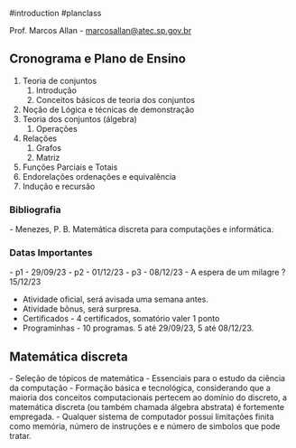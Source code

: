 #introduction #planclass 

Prof. Marcos Allan - marcosallan@atec.sp.gov.br

<h2>Cronograma e Plano de Ensino</h2>
<ol>
  <li>Teoria de conjuntos
    <ol>
      <li>Introdução</li>
      <li>Conceitos básicos de teoria dos conjuntos</li>
    </ol>
  </li>
  <li>Noção de Lógica e técnicas de demonstração</li>
  <li>Teoria dos conjuntos (álgebra)
    <ol>
      <li>Operações</li>
    </ol>
  </li>
  <li> Relações
	  <ol>
		  <li>Grafos</li>
		  <li>Matriz</li>
	  </ol>
  </li>
  <li> Funções Parciais e Totais </li>
  <li> Endorelações ordenações e equivalência </li>
  <li> Indução e recursão </li>
</ol>

<h3> Bibliografia </h3>
- Menezes, P. B. Matemática discreta para computações e informática.

<h3> Datas Importantes </h3>
- p1 - 29/09/23
- p2 -  01/12/23
- p3 - 08/12/23
- A espera de um milagre ? 15/12/23

* Atividade oficial, será avisada uma semana antes.
* Atividade bônus, será surpresa.
* Certificados - 4 certificados, somatório valer 1 ponto
* Programinhas - 10 programas. 5 até 29/09/23, 5 até 08/12/23. 

<h2>Matemática discreta</h2>
- Seleção de tópicos de matemática
- Essenciais para o estudo da ciência da computação
- Formação básica e tecnológica, considerando que a maioria dos conceitos computacionais pertecem ao domínio do discreto, a matemática discreta (ou também chamada álgebra abstrata) é fortemente empregada.
- Qualquer sistema de computador possui limitações finita como memória, número de instruções e e número de simbolos que pode tratar. 